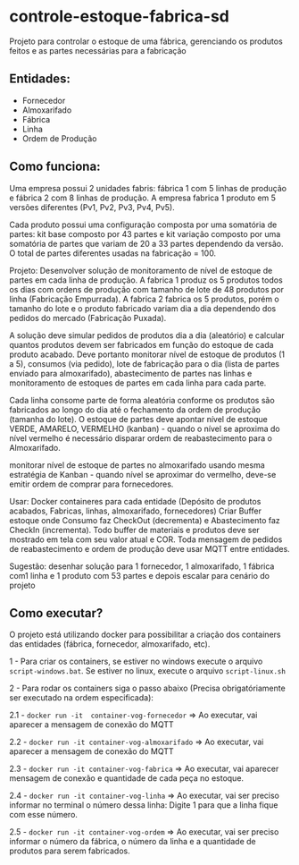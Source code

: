 # controle-estoque-fabrica-sd
Projeto para controlar o estoque de uma fábrica, gerenciando os produtos feitos e as partes necessárias para a fabricação

## Entidades:
- Fornecedor
- Almoxarifado
- Fábrica
- Linha
- Ordem de Produção

## Como funciona:
Uma empresa possui 2 unidades fabris: fábrica 1 com 5 linhas de produção e fábrica 2 com 8 linhas de produção. A empresa fabrica 1 produto em 5 versões diferentes (Pv1, Pv2, Pv3, Pv4, Pv5).

Cada produto possui uma configuração composta por uma somatória de partes: kit base composto por 43 partes e kit variação composto por uma somatória de partes que variam de 20 a 33 partes dependendo da versão. O total de partes diferentes usadas na fabricação = 100.

Projeto: Desenvolver solução de monitoramento de nível de estoque de partes em cada linha de produção. A fabrica 1 produz os 5 produtos todos os dias com ordens de produção com tamanho de lote de 48 produtos por linha (Fabricação Empurrada). A fabrica 2 fabrica os 5 produtos, porém o tamanho do lote e o produto fabricado variam dia a dia dependendo dos pedidos do mercado (Fabricação Puxada).

A solução deve simular pedidos de produtos dia a dia (aleatório) e calcular quantos produtos devem ser fabricados em função do estoque de cada produto acabado. Deve portanto monitorar nível de estoque de produtos (1 a 5), consumos (via pedido), lote de fabricação para o dia (lista de partes enviado para almoxarifado), abastecimento de partes nas linhas e monitoramento de estoques de partes em cada linha para cada parte. 

Cada linha consome parte de forma aleatória conforme os produtos são fabricados ao longo do dia até o fechamento da ordem de produção (tamanha do lote). O estoque de partes deve apontar nível de estoque VERDE, AMARELO, VERMELHO (kanban) - quando o nível se aproxima do nível vermelho é necessário disparar ordem de reabastecimento para o Almoxarifado.

monitorar nível de estoque de partes no almoxarifado usando mesma estratégia de Kanban - quando nível se aproximar do vermelho, deve-se emitir ordem de comprar para fornecedores.

Usar: Docker containeres para cada entidade (Depósito de produtos acabados, Fabricas, linhas, almoxarifado, fornecedores) Criar Buffer estoque onde Consumo faz CheckOut (decrementa) e Abastecimento faz CheckIn (incrementa). Todo buffer de materiais e produtos deve ser mostrado em tela com seu valor atual e COR. Toda mensagem de pedidos de reabastecimento e ordem de produção deve usar MQTT entre entidades.

Sugestão: desenhar solução para 1 fornecedor, 1 almoxarifado, 1 fábrica com1 linha e 1 produto com 53 partes e depois escalar para cenário do projeto

## Como executar?

O projeto está utilizando docker para possibilitar a criação dos containers das entidades (fábrica, fornecedor, almoxarifado, etc).

1 - Para criar os containers, se estiver no windows execute o arquivo ```script-windows.bat```. Se estiver no linux, execute o arquivo ```script-linux.sh```

2 - Para rodar os containers siga o passo abaixo (Precisa obrigatóriamente ser executado na ordem especificada): 

  2.1 - ```docker run -it  container-vog-fornecedor``` => Ao executar, vai aparecer a mensagem de conexão do MQTT
  
  2.2 - ```docker run -it container-vog-almoxarifado``` => Ao executar, vai aparecer a mensagem de conexão do MQTT
  
  2.3 - ```docker run -it container-vog-fabrica``` => Ao executar, vai aparecer mensagem de conexão e quantidade de cada peça no estoque.
  
  2.4 - ```docker run -it container-vog-linha``` => Ao executar, vai ser preciso informar no terminal o número dessa linha: Digite 1 para que a linha fique com esse número.

  2.5 - ```docker run -it container-vog-ordem``` => Ao executar, vai ser preciso informar o número da fábrica, o número da linha e a quantidade de produtos para serem fabricados.
